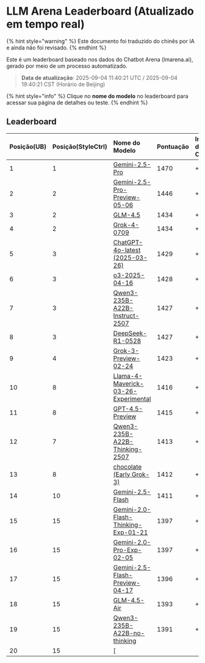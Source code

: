 # LLM Arena Leaderboard (Atualizado em tempo real)


{% hint style="warning" %}
Este documento foi traduzido do chinês por IA e ainda não foi revisado.
{% endhint %}




Este é um leaderboard baseado nos dados do Chatbot Arena (lmarena.ai), gerado por meio de um processo automatizado.

> **Data de atualização**: 2025-09-04 11:40:21 UTC / 2025-09-04 19:40:21 CST (Horário de Beijing)

{% hint style="info" %}
Clique no **nome do modelo** no leaderboard para acessar sua página de detalhes ou teste.
{% endhint %}

## Leaderboard

|   Posição(UB) |   Posição(StyleCtrl) | Nome do Modelo                                                                                                                   |   Pontuação | Intervalo de Confiança |   Votos    | Fornecedor              | Licença                | Data Limite do Conhecimento |
|:--------------|:---------------------|:---------------------------------------------------------------------------------------------------------------------------------|:------------|:-----------------------|:-----------|:------------------------|:-----------------------|:----------------------------|
|             1 |                    1 | [Gemini-2.5-Pro](http://aistudio.google.com/app/prompts/new_chat?model=gemini-2.5-pro)                                           |        1470 | +5/-5                  |     26,019 | Google                  | Proprietária           | nan                         |
|             2 |                    2 | [Gemini-2.5-Pro-Preview-05-06](http://aistudio.google.com/app/prompts/new_chat?model=gemini-2.5-pro-preview-05-06)               |        1446 | +6/-6                  |     13,715 | Google                  | Proprietária           | nan                         |
|             3 |                    2 | [GLM-4.5](https://z.ai/blog/glm-4.5)                                                                                             |        1434 | +9/-9                  |      4,112 | Z.ai                    | MIT                    | nan                         |
|             4 |                    2 | [Grok-4-0709](https://docs.x.ai/docs/models/grok-4-0709)                                                                         |        1434 | +6/-6                  |     13,058 | xAI                     | Proprietária           | nan                         |
|             5 |                    3 | [ChatGPT-4o-latest (2025-03-26)](https://x.com/OpenAI/status/1905331956856050135)                                                |        1429 | +4/-4                  |     30,777 | OpenAI                  | Proprietária           | nan                         |
|             6 |                    3 | [o3-2025-04-16](https://openai.com/index/introducing-o3-and-o4-mini/)                                                            |        1428 | +4/-4                  |     32,033 | OpenAI                  | Proprietária           | nan                         |
|             7 |                    3 | [Qwen3-235B-A22B-Instruct-2507](https://huggingface.co/Qwen/Qwen3-235B-A22B-Instruct-2507)                                       |        1427 | +9/-9                  |      4,154 | Alibaba                 | Apache 2.0             | nan                         |
|             8 |                    3 | [DeepSeek-R1-0528](https://api-docs.deepseek.com/news/news250528)                                                                |        1427 | +5/-5                  |     18,284 | DeepSeek                | MIT                    | nan                         |
|             9 |                    4 | [Grok-3-Preview-02-24](https://x.ai/blog/grok-3)                                                                                 |        1423 | +4/-4                  |     31,757 | xAI                     | Proprietária           | nan                         |
|            10 |                    8 | [Llama-4-Maverick-03-26-Experimental](https://ai.meta.com/blog/llama-4-multimodal-intelligence/)                                 |        1416 | +4/-4                  |     26,604 | Meta                    | nan                    | nan                         |
|            11 |                    8 | [GPT-4.5-Preview](https://openai.com/index/introducing-gpt-4-5/)                                                                 |        1415 | +5/-5                  |     15,271 | OpenAI                  | Proprietária           | nan                         |
|            12 |                    7 | [Qwen3-235B-A22B-Thinking-2507](https://huggingface.co/Qwen/Qwen3-235B-A22B-Thinking-2507)                                       |        1413 | +9/-9                  |      3,715 | Alibaba                 | Apache 2.0             | nan                         |
|            13 |                    8 | [chocolate (Early Grok-3)](https://x.com/lmarena_ai/status/1891706264800936307)                                                  |        1412 | +6/-6                  |     13,837 | xAI                     | Proprietária           | nan                         |
|            14 |                   10 | [Gemini-2.5-Flash](http://aistudio.google.com/app/prompts/new_chat?model=gemini-2.5-flash)                                       |        1411 | +4/-4                  |     31,359 | Google                  | Proprietária           | nan                         |
|            15 |                   15 | [Gemini-2.0-Flash-Thinking-Exp-01-21](https://aistudio.google.com/prompts/new_chat?model=gemini-2.0-flash-thinking-exp-01-21)    |        1397 | +4/-4                  |     27,552 | Google                  | Proprietária           | nan                         |
|            16 |                   15 | [Gemini-2.0-Pro-Exp-02-05](https://aistudio.google.com/prompts/new_chat?model=gemini-2.0-pro-exp-02-05)                          |        1397 | +5/-5                  |     20,120 | Google                  | Proprietária           | nan                         |
|            17 |                   15 | [Gemini-2.5-Flash-Preview-04-17](http://aistudio.google.com/app/prompts/new_chat?model=gemini-2.5-flash-preview-04-17)           |        1396 | +5/-5                  |     18,655 | Google                  | Proprietária           | nan                         |
|            18 |                   15 | [GLM-4.5-Air](https://z.ai/blog/glm-4.5)                                                                                         |        1393 | +9/-9                  |      4,306 | Z.ai                    | MIT                    | nan                         |
|            19 |                   15 | [Qwen3-235B-A22B-no-thinking](https://qwenlm.github.io/blog/qwen3/)                                                              |        1391 | +5/-5                  |     24,372 | Alibaba                 | Apache 2.0             | nan                         |
|            20 |                   15 | [